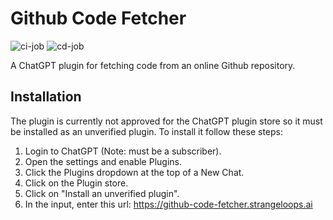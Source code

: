 # Github Code Fetcher

![ci-job](https://github.com/trizko/github-code-fetcher/actions/workflows/ci-job.yaml/badge.svg)
![cd-job](https://github.com/trizko/github-code-fetcher/actions/workflows/cd-job.yaml/badge.svg)

A ChatGPT plugin for fetching code from an online Github repository.

## Installation
The plugin is currently not approved for the ChatGPT plugin store so it must be installed as an unverified plugin. To install it follow these steps:
1. Login to ChatGPT (Note: must be a subscriber).
2. Open the settings and enable Plugins.
3. Click the Plugins dropdown at the top of a New Chat.
4. Click on the Plugin store.
5. Click on "Install an unverified plugin".
6. In the input, enter this url: https://github-code-fetcher.strangeloops.ai
